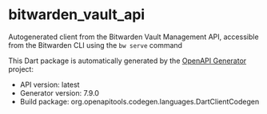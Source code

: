 # bitwarden_vault_api
Autogenerated client from the Bitwarden Vault Management API, accessible from the Bitwarden CLI using the `bw serve` command

This Dart package is automatically generated by the [OpenAPI Generator](https://openapi-generator.tech) project:

- API version: latest
- Generator version: 7.9.0
- Build package: org.openapitools.codegen.languages.DartClientCodegen



